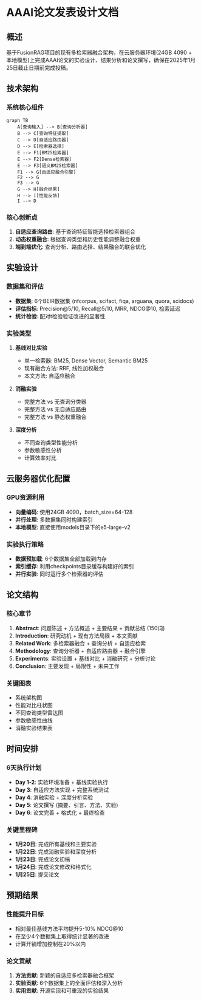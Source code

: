 # AAAI论文发表设计文档

## 概述

基于FusionRAG项目的现有多检索器融合架构，在云服务器环境(24GB 4090 + 本地模型)上完成AAAI论文的实验设计、结果分析和论文撰写，确保在2025年1月25日截止日期前完成投稿。

## 技术架构

### 系统核心组件

```mermaid
graph TB
    A[查询输入] --> B[查询分析器]
    B --> C[查询特征提取]
    C --> D[自适应路由器]
    D --> E[检索器选择]
    E --> F1[BM25检索器]
    E --> F2[Dense检索器] 
    E --> F3[语义BM25检索器]
    F1 --> G[自适应融合引擎]
    F2 --> G
    F3 --> G
    G --> H[融合结果]
    H --> I[性能反馈]
    I --> D
```

### 核心创新点

1. **自适应查询路由**: 基于查询特征智能选择检索器组合
2. **动态权重融合**: 根据查询类型和历史性能调整融合权重
3. **端到端优化**: 查询分析、路由选择、结果融合的联合优化

## 实验设计

### 数据集和评估

- **数据集**: 6个BEIR数据集 (nfcorpus, scifact, fiqa, arguana, quora, scidocs)
- **评估指标**: Precision@5/10, Recall@5/10, MRR, NDCG@10, 检索延迟
- **统计检验**: 配对t检验验证改进的显著性

### 实验类型

1. **基线对比实验**
   - 单一检索器: BM25, Dense Vector, Semantic BM25
   - 现有融合方法: RRF, 线性加权融合
   - 本文方法: 自适应融合

2. **消融实验**
   - 完整方法 vs 无查询分类器
   - 完整方法 vs 无自适应路由
   - 完整方法 vs 静态权重融合

3. **深度分析**
   - 不同查询类型性能分析
   - 参数敏感性分析
   - 计算效率对比

## 云服务器优化配置

### GPU资源利用

- **向量编码**: 使用24GB 4090，batch_size=64-128
- **并行处理**: 多数据集同时构建索引
- **本地模型**: 直接使用models目录下的e5-large-v2

### 实验执行策略

- **数据预加载**: 6个数据集全部加载到内存
- **索引缓存**: 利用checkpoints目录缓存构建好的索引
- **并行实验**: 同时运行多个检索器的评估

## 论文结构

### 核心章节

1. **Abstract**: 问题陈述 + 方法概述 + 主要结果 + 贡献总结 (150词)
2. **Introduction**: 研究动机 + 现有方法局限 + 本文贡献
3. **Related Work**: 多检索器融合 + 查询分析 + 自适应检索
4. **Methodology**: 查询分析器 + 自适应路由器 + 融合引擎
5. **Experiments**: 实验设置 + 基线对比 + 消融研究 + 分析讨论
6. **Conclusion**: 主要发现 + 局限性 + 未来工作

### 关键图表

- 系统架构图
- 性能对比柱状图
- 不同查询类型雷达图
- 参数敏感性曲线
- 消融实验结果表

## 时间安排

### 6天执行计划

- **Day 1-2**: 实验环境准备 + 基线实验执行
- **Day 3**: 自适应方法实现 + 完整系统测试
- **Day 4**: 消融实验 + 深度分析实验
- **Day 5**: 论文撰写 (摘要、引言、方法、实验)
- **Day 6**: 论文完善 + 格式化 + 最终检查

### 关键里程碑

- **1月20日**: 完成所有基线和主要实验
- **1月22日**: 完成消融实验和深度分析
- **1月23日**: 完成论文初稿
- **1月24日**: 完成论文修改和格式化
- **1月25日**: 提交论文

## 预期结果

### 性能提升目标

- 相对最佳基线方法平均提升5-10% NDCG@10
- 在至少4个数据集上取得统计显著的改进
- 计算开销增加控制在20%以内

### 论文贡献

1. **方法贡献**: 新颖的自适应多检索器融合框架
2. **实验贡献**: 6个数据集上的全面评估和深入分析
3. **实用贡献**: 开源实现和可重现的实验结果